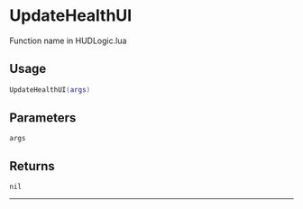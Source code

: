 # UpdateHealthUI
Function name in HUDLogic.lua
## Usage
```lua
UpdateHealthUI(args)
```
## Parameters
`args`
## Returns
`nil`

---